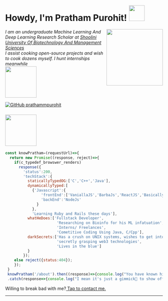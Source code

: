 <h1> Howdy, I'm Pratham Purohit! <img src="https://media.giphy.com/media/My7W2lT1A4iXFhGxie/giphy.gif" width="50"></h1>
<img align='right' src="https://media.giphy.com/media/3ohzdPRIXsiTOytOPC/giphy.gif" width="180">
<p><em>I am an undergraduate Machine Learning And Deep Learning Research Scholar at <a href="https://shooliniuniversity.com/">Shoolini University Of Biotechnology And Management Sciences</a></br>I assist cooking open-source projects and wish to cook dozens myself. I hunt internships meanwhile<br><img src="https://media.giphy.com/media/Un1LLxF5NodZ4rl73S/giphy.gif" width="100"> 
</em></p>

[![GitHub prathammpurohit](https://img.shields.io/github/followers/prathammpurohit?label=follow&style=social)](https://github.com/prathammpurohit)


### <img src="https://media.giphy.com/media/Axp7lxJklworDmoQB9/giphy.gif" width="100"> 

```javascript
const knowPratham=(requestUrl)=>{
  return new Promise((response, reject)=>{
    if(c_typedef_browswer_renders)
      response({
        'status':200,
        'techStack':{
          staticallyTypedOG:['C','C++','Java'],
          dynamicallyTyped:[
            {'Javascript':{
                'frontEnd':['VaniallaJS','BarbaJs','ReactJS','Basically any library:)'],
                'backEnd':'NodeJs'
              }
            },
            'Learning Ruby and Rails these days'],
          whatHeDoes:['Fullstack Developer',
                       'Researching on Bioinfo for his ML infatuation',
                       'Interns/ Freelances',
                       'Cometitive Coding Using Java, C/Cpp'],
          darkSecrets:['Has a crush on UNIX systems, wishes to get into a relationship with kernel development',
                       'secretly grasping web3 technologies',
                       'Lives in the blue']
          }
        });                   
    else reject({status:404});
    });
 }
 knowPratham('/about').then((response)=>{console.log("You have known him");})
 .catch(response=>{console.log("I mean it's just a gimmick🤧 to show off, you've known me either");})
```
Willing to break bad with me?<a href="odepen.io/prathammpurohit"> Tap to contact me.</a>

---
